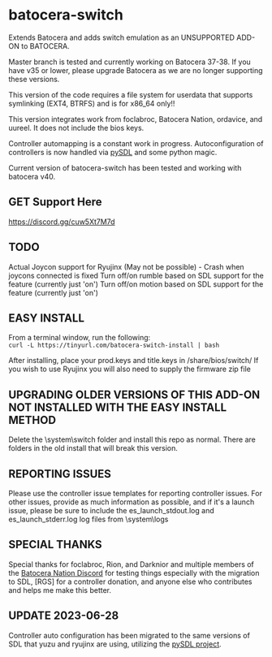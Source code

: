 # batocera-switch
Extends Batocera and adds switch emulation as an UNSUPPORTED ADD-ON to BATOCERA.

Master branch is tested and currently working on Batocera 37-38. If you have v35 or lower, please upgrade Batocera as we are no longer supporting these versions.

This version of the code requires a file system for userdata that supports symlinking (EXT4, BTRFS) and is for x86_64 only!!

This version integrates work from foclabroc, Batocera Nation, ordavice, and uureel.  It does not include the bios keys.

Controller automapping is a constant work in progress.  Autoconfiguration of controllers is now handled via [pySDL](https://github.com/py-sdl/py-sdl2) and some python magic.

Current version of batocera-switch has been tested and working with batocera v40.

## GET Support Here
https://discord.gg/cuw5Xt7M7d

## TODO
Actual Joycon support for Ryujinx (May not be possible) - Crash when joycons connected is fixed
Turn off/on rumble based on SDL support for the feature (currently just 'on')
Turn off/on motion based on SDL support for the feature (currently just 'on')

## EASY INSTALL
From a terminal window, run the following:<br>
```curl -L https://tinyurl.com/batocera-switch-install | bash```

After installing, place your prod.keys and title.keys in /share/bios/switch/
If you wish to use Ryujinx you will also need to supply the firmware zip file

## UPGRADING OLDER VERSIONS OF THIS ADD-ON NOT INSTALLED WITH THE EASY INSTALL METHOD
Delete the \system\switch folder and install this repo as normal.  There are folders in the old install that will break this version.

## REPORTING ISSUES
Please use the controller issue templates for reporting controller issues.  For other issues, provide as much information as possible, and if it's a launch issue, please be sure to include the es_launch_stdout.log and es_launch_stderr.log log files from \system\logs

## SPECIAL THANKS
Special thanks for foclabroc, Rion, and Darknior and multiple members of the [Batocera Nation Discord](https://discord.gg/cuw5Xt7M7d) for testing things especially with the migration to SDL, [RGS] for a controller donation, and anyone else who contributes and helps me make this better.

## UPDATE 2023-06-28
Controller auto configuration has been migrated to the same versions of SDL that yuzu and ryujinx are using, utilizing the [pySDL project](https://github.com/py-sdl/py-sdl2).
